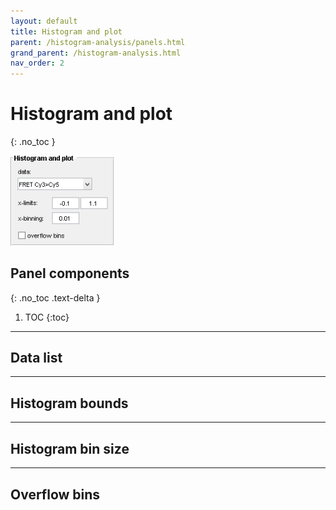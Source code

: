 ```yaml
---
layout: default
title: Histogram and plot
parent: /histogram-analysis/panels.html
grand_parent: /histogram-analysis.html
nav_order: 2
---
```


# Histogram and plot
{: .no_toc }

<a href="../../assets/images/gui/HA-panel-plot.png"><img src="../../assets/images/gui/HA-panel-plot.png" style="max-width: 166px;"/></a>

## Panel components
{: .no_toc .text-delta }

1. TOC
{:toc}

---

## Data list


---

## Histogram bounds


---

## Histogram bin size


---

## Overflow bins
